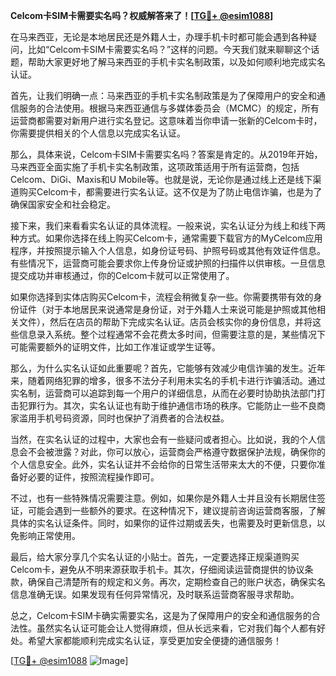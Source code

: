 **Celcom卡SIM卡需要实名吗？权威解答来了！[[TG💪+ @esim1088](https://t.me/s/esim1088)]**

在马来西亚，无论是本地居民还是外籍人士，办理手机卡时都可能会遇到各种疑问，比如“Celcom卡SIM卡需要实名吗？”这样的问题。今天我们就来聊聊这个话题，帮助大家更好地了解马来西亚的手机卡实名制政策，以及如何顺利地完成实名认证。

首先，让我们明确一点：马来西亚的手机卡实名制政策是为了保障用户的安全和通信服务的合法使用。根据马来西亚通信与多媒体委员会（MCMC）的规定，所有运营商都需要对新用户进行实名登记。这意味着当你申请一张新的Celcom卡时，你需要提供相关的个人信息以完成实名认证。

那么，具体来说，Celcom卡SIM卡需要实名吗？答案是肯定的。从2019年开始，马来西亚全面实施了手机卡实名制政策，这项政策适用于所有运营商，包括Celcom、DiGi、Maxis和U Mobile等。也就是说，无论你是通过线上还是线下渠道购买Celcom卡，都需要进行实名认证。这不仅是为了防止电信诈骗，也是为了确保国家安全和社会稳定。

接下来，我们来看看实名认证的具体流程。一般来说，实名认证分为线上和线下两种方式。如果你选择在线上购买Celcom卡，通常需要下载官方的MyCelcom应用程序，并按照提示输入个人信息，如身份证号码、护照号码或其他有效证件信息。有些情况下，运营商可能会要求你上传身份证或护照的扫描件以供审核。一旦信息提交成功并审核通过，你的Celcom卡就可以正常使用了。

如果你选择到实体店购买Celcom卡，流程会稍微复杂一些。你需要携带有效的身份证件（对于本地居民来说通常是身份证，对于外籍人士来说可能是护照或其他相关文件），然后在店员的帮助下完成实名认证。店员会核实你的身份信息，并将这些信息录入系统。整个过程通常不会花费太多时间，但需要注意的是，某些情况下可能需要额外的证明文件，比如工作准证或学生证等。

那么，为什么实名认证如此重要呢？首先，它能够有效减少电信诈骗的发生。近年来，随着网络犯罪的增多，很多不法分子利用未实名的手机卡进行诈骗活动。通过实名制，运营商可以追踪到每一个用户的详细信息，从而在必要时协助执法部门打击犯罪行为。其次，实名认证也有助于维护通信市场的秩序。它能防止一些不良商家滥用手机号码资源，同时也保护了消费者的合法权益。

当然，在实名认证的过程中，大家也会有一些疑问或者担心。比如说，我的个人信息会不会被泄露？对此，你可以放心，运营商会严格遵守数据保护法规，确保你的个人信息安全。此外，实名认证并不会给你的日常生活带来太大的不便，只要你准备好必要的证件，按照流程操作即可。

不过，也有一些特殊情况需要注意。例如，如果你是外籍人士并且没有长期居住签证，可能会遇到一些额外的要求。在这种情况下，建议提前咨询运营商客服，了解具体的实名认证条件。同时，如果你的证件过期或丢失，也需要及时更新信息，以免影响正常使用。

最后，给大家分享几个实名认证的小贴士。首先，一定要选择正规渠道购买Celcom卡，避免从不明来源获取手机卡。其次，仔细阅读运营商提供的协议条款，确保自己清楚所有的规定和义务。再次，定期检查自己的账户状态，确保实名信息准确无误。如果发现有任何异常情况，及时联系运营商客服寻求帮助。

总之，Celcom卡SIM卡确实需要实名，这是为了保障用户的安全和通信服务的合法性。虽然实名认证可能会让人觉得麻烦，但从长远来看，它对我们每个人都有好处。希望大家都能顺利完成实名认证，享受更加安全便捷的通信服务！

[[TG💪+ @esim1088](https://t.me/s/esim1088) ![Image](https://i.postimg.cc/4NQfJmqS/Snipaste-2025-05-13-00-14-12.png)]
